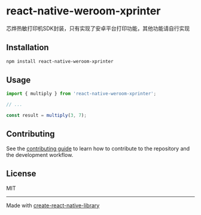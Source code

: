 # react-native-weroom-xprinter

芯烨热敏打印机SDK封装，只有实现了安卓平台打印功能，其他功能请自行实现

## Installation

```sh
npm install react-native-weroom-xprinter
```

## Usage

```js
import { multiply } from 'react-native-weroom-xprinter';

// ...

const result = multiply(3, 7);
```

## Contributing

See the [contributing guide](CONTRIBUTING.md) to learn how to contribute to the repository and the development workflow.

## License

MIT

---

Made with [create-react-native-library](https://github.com/callstack/react-native-builder-bob)
